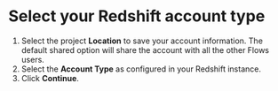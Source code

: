# Select your Redshift account type

1. Select the project **Location** to save your account information. The default shared option will share the account with all the other Flows users.&#x20;
2. Select the **Account Type** as configured in your Redshift instance.&#x20;
3. Click **Continue**.

